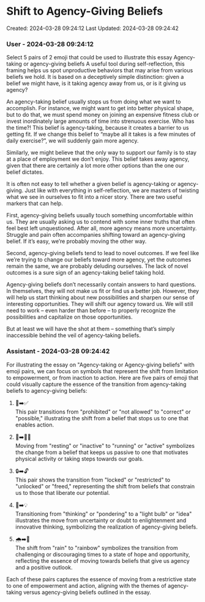 # Shift to Agency-Giving Beliefs

Created: 2024-03-28 09:24:12
Last Updated: 2024-03-28 09:24:42

### User - 2024-03-28 09:24:12

Select 5 pairs of 2 emoji that could be used to illustrate this essay
Agency-taking or agency-giving beliefs
A useful tool during self-reflection, this framing helps us spot unproductive behaviors that may arise from various beliefs we hold. It is based on a deceptively simple distinction: given a belief we might have, is it taking agency away from us, or is it giving us agency?

An agency-taking belief usually stops us from doing what we want to accomplish. For instance, we might want to get into better physical shape, but to do that, we must spend money on joining an expensive fitness club or invest inordinately large amounts of time into strenuous exercise. Who has the time?! This belief is agency-taking, because it creates a barrier to us getting fit. If we change this belief to “maybe all it takes is a few minutes of daily exercise?”, we will suddenly gain more agency.

Similarly, we might believe that the only way to support our family is to stay at a place of employment we don’t enjoy. This belief takes away agency, given that there are certainly a lot more other options than the one our belief dictates. 

It is often not easy to tell whether a given belief is agency-taking or agency-giving. Just like with everything in self-reflection, we are masters of twisting what we see in ourselves to fit into a nicer story. There are two useful markers that can help. 

First, agency-giving beliefs usually touch something uncomfortable within us. They are usually asking us to contend with some inner truths that often feel best left unquestioned. After all, more agency means more uncertainty. Struggle and pain often accompanies shifting toward an agency-giving belief. If it’s easy, we’re probably moving the other way.

Second, agency-giving beliefs tend to lead to novel outcomes. If we feel like we’re trying to change our beliefs toward more agency, yet the outcomes remain the same, we are probably deluding ourselves. The lack of novel outcomes is a sure sign of an agency-taking belief taking hold.

Agency-giving beliefs don’t necessarily contain answers to hard questions. In themselves, they will not make us fit or find us a better job. However, they will help us start thinking about new possibilities and sharpen our sense of interesting opportunities. They will shift our agency toward us. We will still need to work – even harder than before – to properly recognize the possibilities and capitalize on those opportunities.

But at least we will have the shot at them – something that’s simply inaccessible behind the veil of agency-taking beliefs.


### Assistant - 2024-03-28 09:24:42

For illustrating the essay on "Agency-taking or Agency-giving beliefs" with emoji pairs, we can focus on symbols that represent the shift from limitation to empowerment, or from inaction to action. Here are five pairs of emoji that could visually capture the essence of the transition from agency-taking beliefs to agency-giving beliefs:

1. 🚫➡️✅  
   This pair transitions from "prohibited" or "not allowed" to "correct" or "possible," illustrating the shift from a belief that stops us to one that enables action.

2. 🛌➡️🏃‍♂️  
   Moving from "resting" or "inactive" to "running" or "active" symbolizes the change from a belief that keeps us passive to one that motivates physical activity or taking steps towards our goals.

3. 🔒➡️🔓  
   This pair shows the transition from "locked" or "restricted" to "unlocked" or "freed," representing the shift from beliefs that constrain us to those that liberate our potential.

4. 🤔➡️💡  
   Transitioning from "thinking" or "pondering" to a "light bulb" or "idea" illustrates the move from uncertainty or doubt to enlightenment and innovative thinking, symbolizing the realization of agency-giving beliefs.

5. 🌧️➡️🌈  
   The shift from "rain" to "rainbow" symbolizes the transition from challenging or discouraging times to a state of hope and opportunity, reflecting the essence of moving towards beliefs that give us agency and a positive outlook.

Each of these pairs captures the essence of moving from a restrictive state to one of empowerment and action, aligning with the themes of agency-taking versus agency-giving beliefs outlined in the essay.

